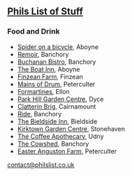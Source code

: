 ## [Phils List of Stuff](https://philslist.co.uk)

### Food and Drink

- [Spider on a bicycle](https://www.spideronabicycle.com/), Aboyne
- [Remoir](https://www.raemoir.com/), Banchory
- [Buchanan Bistro](https://www.raemoir.com/), Banchory
- [The Boat Inn](https://theboatinnaboyne.co.uk/), Aboyne
- [Finzean Farm](http://finzean.com/TeaRoom.html), Finzean
- [Mains of Drum](http://www.mainsofdrum.co.uk/the-restaurant/), Peterculter
- [Formartines](http://www.formartines.com/eat), Ellon
- [Park Hill Garden Centre](https://www.parkhillgardencentre.com/), Dyce
- [Clatterin Brig](https://www.tripadvisor.co.uk/Restaurant_Review-g1602202-d2170299-Reviews-Clatterin_Brig_Restaurant-Laurencekirk_Aberdeenshire_Scotland.html), Cairnamount
- [Ride](https://www.tripadvisor.co.uk/Restaurant_Review-g191281-d15560743-Reviews-Ride_Coffee_House-Banchory_Aberdeenshire_Scotland.html), Banchory
- [The Bieldside Inn](http://pbdevco.com/thebieldsideinnmenus.html), Bieldside
- [Kirktown Garden Centre](https://www.kirktowngardencentre.co.uk/restaurant/), Stonehaven
- [The Coffee Apothecary](https://www.thecoffeeapothecary.co.uk/), Udny
- [The Cowshed](https://www.cowshedrestaurantbanchory.co.uk/), Banchory
- [Easter Anguston Farm](
https://www.vsa.org.uk/easter-anguston-farm/), Peterculter


contact@philslist.co.uk

